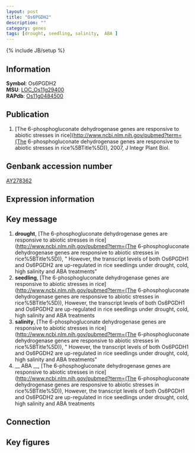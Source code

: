 ```yaml
---
layout: post
title: "Os6PGDH2"
description: ""
category: genes
tags: [drought, seedling, salinity,  ABA ]
---
```

{% include JB/setup %}

## Information
__Symbol__: Os6PGDH2  
__MSU__: [LOC_Os11g29400](http://rice.plantbiology.msu.edu/cgi-bin/ORF_infopage.cgi?orf=LOC_Os11g29400)  
__RAPdb__: [Os11g0484500](http://rapdb.dna.affrc.go.jp/viewer/gbrowse_details/irgsp1?name=Os11g0484500)  

## Publication
1. [The 6-phosphogluconate dehydrogenase genes are responsive to abiotic stresses in rice](http://www.ncbi.nlm.nih.gov/pubmed?term=(The 6-phosphogluconate dehydrogenase genes are responsive to abiotic stresses in rice%5BTitle%5D)), 2007, J Integr Plant Biol.

## Genbank accession number
[AY278362](http://www.ncbi.nlm.nih.gov/nuccore/AY278362)

## Expression information

## Key message
1. __drought__, [The 6-phosphogluconate dehydrogenase genes are responsive to abiotic stresses in rice](http://www.ncbi.nlm.nih.gov/pubmed?term=(The 6-phosphogluconate dehydrogenase genes are responsive to abiotic stresses in rice%5BTitle%5D)), " However, the transcript levels of both Os6PGDH1 and Os6PGDH2 are up-regulated in rice seedlings under drought, cold, high salinity and ABA treatments"
2. __seedling__, [The 6-phosphogluconate dehydrogenase genes are responsive to abiotic stresses in rice](http://www.ncbi.nlm.nih.gov/pubmed?term=(The 6-phosphogluconate dehydrogenase genes are responsive to abiotic stresses in rice%5BTitle%5D)),  However, the transcript levels of both Os6PGDH1 and Os6PGDH2 are up-regulated in rice seedlings under drought, cold, high salinity and ABA treatments
3. __salinity__, [The 6-phosphogluconate dehydrogenase genes are responsive to abiotic stresses in rice](http://www.ncbi.nlm.nih.gov/pubmed?term=(The 6-phosphogluconate dehydrogenase genes are responsive to abiotic stresses in rice%5BTitle%5D)), " However, the transcript levels of both Os6PGDH1 and Os6PGDH2 are up-regulated in rice seedlings under drought, cold, high salinity and ABA treatments"
4. __ ABA __, [The 6-phosphogluconate dehydrogenase genes are responsive to abiotic stresses in rice](http://www.ncbi.nlm.nih.gov/pubmed?term=(The 6-phosphogluconate dehydrogenase genes are responsive to abiotic stresses in rice%5BTitle%5D)),  However, the transcript levels of both Os6PGDH1 and Os6PGDH2 are up-regulated in rice seedlings under drought, cold, high salinity and ABA treatments

## Connection

## Key figures


